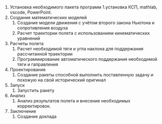 1. Установка необходимого пакета программ
    1.установка КСП, mathlab, vscode, PowerPoint.
2. Создание математических моделей
    1. Создание модели движения с учётом второго закона Ньютона и сопротивления воздуха
    2. Расчет траектории полета с использованием кинематических уравнений 
3. Расчеты полета
    1. Расчет необходимой тяги и угла наклона для поддержания рассчитанной траектории
    2. Программирование автоматического поддержания необходимой тяги и гаправления
4. Проектирование
    1. Создание ракеты способной выполнить поставленную задачу и похожую на свой исторический оригинал
5. Запуск
    1. Запустить ракету
6. Анализ
    1. Анализ результатов полета и внесение необходимых корректировок.
7. Заключение
    1. Создание доклада
